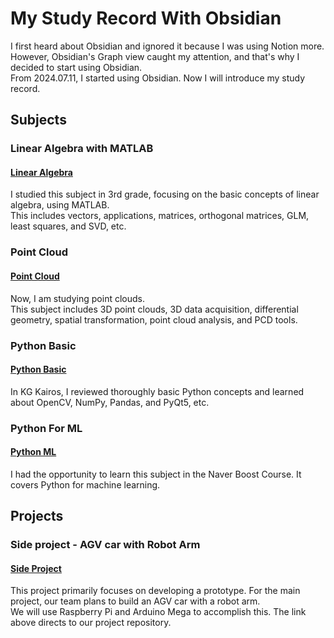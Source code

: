 # My Study Record With Obsidian
I first heard about Obsidian and ignored it because I was using Notion more. However, Obsidian's Graph view caught my attention, and that's why I decided to start using Obsidian.
<br/>
From 2024.07.11, I started using Obsidian. Now I will introduce my study record.
<br/>
## Subjects
</div>

### Linear Algebra with MATLAB
#### [Linear Algebra](https://github.com/KimMinwoo1214/my_obsidian/tree/main/20.%20Lecture%20Note/Linear%20Algebra)
I studied this subject in 3rd grade, focusing on the basic concepts of linear algebra, using MATLAB.
<br/>
This includes vectors, applications, matrices, orthogonal matrices, GLM, least squares, and SVD, etc.
<br/>
</div>

### Point Cloud
#### [Point Cloud](https://github.com/KimMinwoo1214/my_obsidian/tree/main/20.%20Lecture%20Note/Point%20Cloud)
Now, I am studying point clouds. 
<br/>
This subject includes 3D point clouds, 3D data acquisition, differential geometry, spatial transformation, point cloud analysis, and PCD tools.
<br/>
</div>

### Python Basic
#### [Python Basic](https://github.com/KimMinwoo1214/my_obsidian/tree/main/20.%20Lecture%20Note/Python%20Basic)
In KG Kairos, I reviewed thoroughly basic Python concepts and learned about OpenCV, NumPy, Pandas, and PyQt5, etc.
<br/>
</div>

### Python For ML
#### [Python ML](https://github.com/KimMinwoo1214/my_obsidian/tree/main/20.%20Lecture%20Note/Python%20ML)
I had the opportunity to learn this subject in the Naver Boost Course. It covers Python for machine learning.
<br/>
</div>

## Projects
</div/>

### Side project - AGV car with Robot Arm
#### [Side Project](https://github.com/KimMinwoo1214/side_project)
This project primarily focuses on developing a prototype. For the main project, our team plans to build an AGV car with a robot arm. 
<br/>
We will use Raspberry Pi and Arduino Mega to accomplish this. The link above directs to our project repository.
